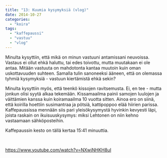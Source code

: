 ```yaml
---
title: "13: Kuumia kysymyksiä (vlog)"
date: 2014-10-27
categories: 
  - "koira"
tags: 
  - "kaffepaussi"
  - "vastuu"
  - "vlog"
---
```


Minulta kysyttiin, että mikä on minun vastuuni antamissani neuvoissa. Vastaus ei ollut ehkä haluttu, tai edes toivottu, mutta muutakaan ei ole antaa. Mitään vastuuta on mahdotonta kantaa muutoin kuin oman uskottavuuden suhteen. Samalla tulin sanoneeksi ääneen, että on olemassa tyhmiä kysymyksiä - vastuun kiertämistä ehkä sekin?

<!--more-->

Minulta kysyttiin myös, että teenkö kissojen ravitsemusta. Ei, en tee - mutta jonkun olisi syytä alkaa tekemään. Kissamaailma painii samojen luulojen ja väittämien kanssa kuin koiramaailma 10 vuotta sitten. Ainoa ero on siinä, että koirilla hoettiin susimantraa ja pötsiä, kattipoppoo elää hiirien parissa. Kaffepaussissa mennään siis pari yleisökysymystä hyvinkin kevyesti läpi, joista raskain on ikuisuuskysymys: miksi Lehtonen on niin kehno vastaamaan sähköposteihin.

Kaffepaussin kesto on tällä kertaa 15:41 minuuttia.

 

https://www.youtube.com/watch?v=NXwjNHKH8uI
